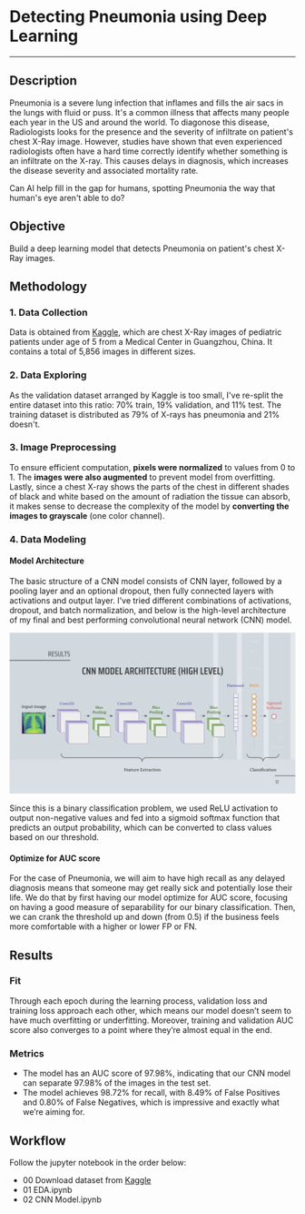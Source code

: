 # Detecting Pneumonia using Deep Learning

---

## Description
Pneumonia is a severe lung infection that inflames and fills the air sacs in the lungs with fluid or puss. It's a common illness that affects many people each year in the US and around the world. To diagonose this disease, Radiologists looks for the presence and the severity of infiltrate on patient's chest X-Ray image. However, studies have shown that even experienced radiologists often have a hard time correctly identify whether something is an infiltrate on the X-ray. This causes delays in diagnosis, which increases the disease severity and associated mortality rate. 

Can AI help fill in the gap for humans, spotting Pneumonia the way that human's eye aren't able to do? 

## Objective
Build a deep learning model that detects Pneumonia on patient's chest X-Ray images. 

## Methodology
### 1. Data Collection
Data is obtained from [Kaggle](https://www.kaggle.com/paultimothymooney/chest-xray-pneumonia), which are chest X-Ray images of pediatric patients under age of 5 from a Medical Center in Guangzhou, China. It contains a total of 5,856 images in different sizes. 

### 2. Data Exploring
As the validation dataset arranged by Kaggle is too small, I've re-split the entire dataset into this ratio: 70% train, 19% validation, and 11% test. The training dataset is distributed as 79% of X-rays has pneumonia and 21% doesn't. 

### 3. Image Preprocessing
To ensure efficient computation, **pixels were normalized** to values from 0 to 1. The **images were also augmented** to prevent model from overfitting. Lastly, since a chest X-ray shows the parts of the chest in different shades of black and white based on the amount of radiation the tissue can absorb, it makes sense to decrease the complexity of the model by **converting the images to grayscale** (one color channel). 

### 4. Data Modeling
#### Model Architecture
The basic structure of a CNN model consists of CNN layer, followed by a pooling layer and an optional dropout, then fully connected layers with activations and output layer. I've tried different combinations of activations, dropout, and batch normalization, and below is the high-level architecture of my final and best performing convolutional neural network (CNN) model.  

![CNN Model](cnn.png)

Since this is a binary classification problem, we used ReLU activation to output non-negative values and fed into a sigmoid softmax function that predicts an output probability, which can be converted to class values based on our threshold.

#### Optimize for AUC score
For the case of Pneumonia, we will aim to have high recall as any delayed diagnosis means that someone may get really sick and potentially lose their life. We do that by first having our model optimize for AUC score, focusing on having a good measure of separability for our binary classification. Then, we can crank the threshold up and down (from 0.5) if the business feels more comfortable with a higher or lower FP or FN. 

## Results

### Fit 
Through each epoch during the learning process, validation loss and training loss approach each other, which means our model doesn’t seem to have much overfitting or underfitting. Moreover, training and validation AUC score also converges to a point where they’re almost equal in the end. 

### Metrics
- The model has an AUC score of 97.98%, indicating that our CNN model can separate 97.98% of the images in the test set. 
- The model achieves 98.72% for recall, with 8.49% of False Positives and 0.80% of False Negatives, which is impressive and exactly what we’re aiming for. 

## Workflow
Follow the jupyter notebook in the order below:
- 00 Download dataset from [Kaggle](https://www.kaggle.com/paultimothymooney/chest-xray-pneumonia)
- 01 EDA.ipynb
- 02 CNN Model.ipynb